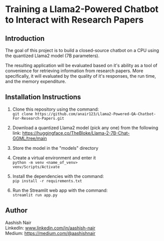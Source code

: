 # Training a Llama2-Powered Chatbot to Interact with Research Papers


## Introduction
The goal of this project is to build a closed-source chatbot on a CPU using the quantized Llama2 model (7B parameters).

The resulting application will be evaluated based on it's ability as a tool of convenience for retrieving information from research papers. More specifically, it will evaluated by the quality of it's responses, the run time, and the memory expenditure. 

## Installation Instructions

1. Clone this repository using the command:  
```git clone https://github.com/anair123/Llama2-Powered-QA-Chatbot-For-Research-Papers.git```

2. Download a quantized Llama2 model (pick any one) from the following link:     https://huggingface.co/TheBloke/Llama-2-7B-Chat-GGML/tree/main

3. Store the model in the "models" directory

4. Create a virtual environment and enter it  
```python -m venv <name_of_venv>```  
```venv/Scripts/Activate```

5. Install the dependencies with the command:  
```pip install -r requirements.txt```

6. Run the Streamlit web app with the command:  
```streamlit run app.py```



## Author
Aashish Nair  
LinkedIn: www.linkedin.com/in/aashish-nair  
Medium: https://medium.com/@aashishnair



